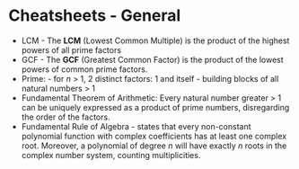 # Cheatsheets - General


- LCM - The **LCM** (Lowest Common Multiple) is the product of the highest powers of all prime factors
- GCF - The **GCF** (Greatest Common Factor) is the product of the lowest powers of common prime factors.
- Prime:
        - for $n$ > 1, 2 distinct factors: 1 and itself
        - building blocks of all natural numbers > 1
- Fundamental Theorem of Arithmetic: Every natural number greater > 1 can be uniquely expressed as a product of prime numbers, disregarding the order of the factors.
- Fundamental Rule of Algebra - states that every non-constant polynomial function with complex coefficients has at least one complex root. Moreover, a polynomial of degree $n$ will have exactly $n$ roots in the complex number system, counting multiplicities.